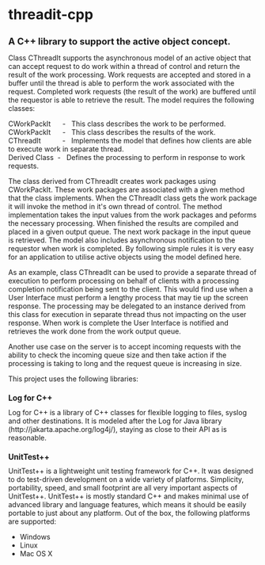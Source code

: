 # threadit-cpp
<h1 style="font-size:130%;"> A C++ library to support the active object concept. </h1>

Class CThreadIt supports the asynchronous model of an active object that can accept request to do work within a thread of control and return the
result of the work processing. Work requests are accepted and stored in a buffer until the thread is able to perform the work associated with
the request. Completed work requests (the result of the work) are buffered until the requestor is able to retrieve the result. 
The model requires the following classes:
<p>
CWorkPackIt &nbsp;&nbsp;&nbsp;&nbsp;&nbsp;- &nbsp; This class describes the work to be performed.<br>
CWorkPackIt &nbsp;&nbsp;&nbsp;&nbsp;&nbsp;- &nbsp; This class describes the results of the work.<br>
CThreadIt &nbsp;&nbsp; &nbsp;&nbsp;&nbsp; &nbsp; &nbsp;- &nbsp; Implements the model that defines how clients are able to execute work in separate thread. <br>
Derived Class &nbsp;- &nbsp; Defines the processing to perform in response to work requests.<br>
</p>                
The class derived from CThreadIt creates work packages using CWorkPackIt. 
These work packages are associated with a given method that the class implements. When the CThreadIt class gets the work package it will invoke
the method in it's own thread of control. The method implementation takes the input values from the work packages and peforms the necessary
processing. When finished the results are compiled and placed in a given output queue. The next work package in the input queue is
retrieved. The model also includes asynchronous notification to the requestor when work is completed. By following simple rules it is
very easy for an application to utilise active objects using the model defined here.

As an example, class CThreadIt can be used to provide a separate thread of execution to perform processing on behalf of clients with a processing
completion notification being sent to the client. This would find use when a User Interface must perform a lengthy process that may tie up
the screen response. The processing may be delegated to an instance derived from this class for execution in separate thread thus not
impacting on the user response. When work is complete the User Interface is notified and retrieves the work done from the work output queue.

Another use case on the server is to accept incoming requests with the ability to check the incoming queue size and then take action if the 
processing is taking to long and the request queue is increasing in size.

This project uses the following libraries:

<h1 style="font-size:110%;">Log for C++  </h1>
Log for C++ is a library of C++ classes for flexible logging to files, syslog and other destinations. It is modeled after the Log for Java library (http://jakarta.apache.org/log4j/), staying as close to their API as is reasonable.


<h1 style="font-size:110%;"> UnitTest++  </h1> 
UnitTest++ is a lightweight unit testing framework for C++. It was designed to do test-driven development on a wide variety of platforms. Simplicity, portability, speed, and small footprint are all very important aspects of UnitTest++. UnitTest++ is mostly standard C++ and makes minimal use of advanced library and language features, which means it should be easily portable to just about any platform. Out of the box, the following platforms are supported:

* Windows
* Linux
* Mac OS X
